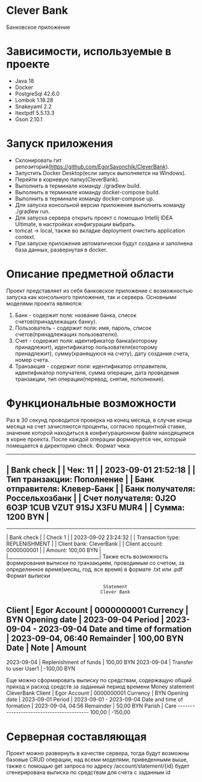 # Clever Bank
Банковское приложение
# Зависимости, используемые в проекте
* Java 18
* Docker
* PostgreSql 42.6.0
* Lombok 1.18.28
* Snakeyaml 2.2
* Itextpdf 5.5.13.3
* Gson 2.10.1
# Запуск приложения
* Склонировать гит репозиторий(https://github.com/EgorSavonchik/CleverBank).
* Запустить Docker Desktop(если запуск выполняется на Windows).
* Перейти в корневую папку(CleverBank).
* Выполнить в терминале команду ./gradlew build.
* Выполнить в терминале команду docker-compose build.
* Выполнить в терминале команду docker-compose up.
* Для запуска консольной версии приложения выполнить команду ./gradlew run.
* Для запуска сервера открыть проект с помощью Intellij IDEA Ultimate, в настройках конфигурации выбрать.
* tomcat -> local, также во вкладке deployment очистить application context.
* При запуске приложения автоматически будут создана и заполнена база данных, развернутая в docker.
# Описание предметной области
Проект представляет из себя банковское приложение с возможностью запуска как консольного приложения, так и сервера.
Основными моделями проекта являются:
1) Банк - содержит поля: название банка, список счетов(принадлежащих банку).
2) Пользователь - содержит поля: имя, пароль, список счетов(принадлежащих пользователю).
3) Счет - содержит поля: идентификатор банка(которому принадлежит), идентификатор пользователя(которому принадлежит), сумму(хранящуюся на счету), дату создания счета, номер счета.
4) Транзакция - содержит поля: идентификатор отправителя, идентификатор получателя, сумма операции, дата проведения транзакции, тип операции(перевод, снятие, пополнение).
# Функциональные возможности
Раз в 30 секунд проводится проверка на конец месяца, в случае конца месяца на счет зачисляются проценты, согласно процентной ставке, значение которой находиться в конфигурационном файле находящемся в корне проекта.
После каждой операции формируется чек, который помещается в директорию check.
Формат чека:

-------------------------------------------------------------
|                       Bank check                          |
| Чек:                                                   11 |
| 2023-09-01                                       21:52:18 |
| Тип транзакции:                                Пополнение |
| Банк отправителя:                             Клевер-Банк |
| Банк получателя:                           Россельхозбанк |
| Счет получателя:       0J2O 6O3P 1CUB VZUT 91SJ X3FU MUR4 |
| Сумма:                                           1200 BYN |
-------------------------------------------------------------



________________________________________
|              Bank check              |
| Check                              1 |
| 2023-09-02                  23:24:32 |
| Transaction type:      REPLENISHMENT |
| Client bank:              CleverBank |
| Client account:           0000000001 |
| Amount:                   100,00 BYN |
|______________________________________|
Также есть возможность формирования выписки по транзакциям, проводимым со счетом, за определенное время(месяц, год, все время) в формате .txt или .pdf
Формат выписки

                                        Statement
                                       Clever Bank
Client                             | Egor
Account                            | 0000000001
Currency                           | BYN
Opening date                       | 2023-09-04
Period                             | 2023-09-04 - 2023-09-04
Date and time of formation         | 2023-09-04, 06:40
Remainder                          | 100,00 BYN
      Date     |                      Note                      |    Amount
--------------------------------------------------------------------------------
2023-09-04     | Replenishment of funds                         | 100,00 BYN
2023-09-04     | Transfer to user User1                         | -100,00 BYN

Еще можно сформировать выписку по средствам, содержащую общий приход и расход средств за заданный период времени
                              Money statement
                                 CleverBank
Client                             | Egor
Account                            | 0000000001
Currency                           | BYN
Opening date                       | 2023-09-01
Period                             | 2023-09-01 - 2023-09-04 
Date and time of formation         | 2023-09-04, 04:56 
Remainder                          | 50,00 BYN
                   Parish       |       Care
            -----------------------------------------
              100,00            |  -150,00

# Серверная составляющая 
Проект можно развернуть в качестве сервера, тогда будут возможны базовые CRUD операции, над всеми моделями, приведенными выше, 
также с помощью get запроса по адресу /account/statement/{id} будет сгенерирована выписка по средствам для счета с заданным id  


